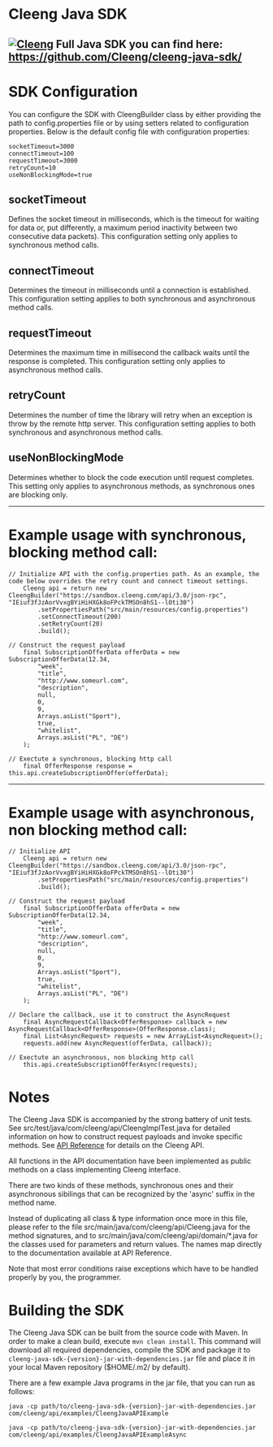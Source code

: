 # Cleeng Java SDK
[![Cleeng](https://cdn-statics.cleeng.com/branding/images/cleeng-logo.png?v=634f83148f)](http://www.cleeng.com)
Full Java SDK you can find here: https://github.com/Cleeng/cleeng-java-sdk/
---
# SDK Configuration
You can configure the SDK with CleengBuilder class by either providing the path to config.properties file or by using setters related to configuration properties. Below is the default config file with configuration properties:
```
socketTimeout=3000
connectTimeout=100
requestTimeout=3000
retryCount=10
useNonBlockingMode=true
```
## socketTimeout
Defines the socket timeout in milliseconds, which is the timeout for waiting for data or, put differently, a maximum period inactivity between two consecutive data packets). This configuration setting only applies to synchronous method calls.
## connectTimeout
Determines the timeout in milliseconds until a connection is established. This configuration setting applies to both synchronous and asynchronous method calls.
## requestTimeout
Determines the maximum time in millisecond the callback waits until the response is completed. This configuration setting only applies to asynchronous method calls.
## retryCount
Determines the number of time the library will retry when an exception is throw by the remote http server. This configuration setting applies to both synchronous and asynchronous method calls.
## useNonBlockingMode
Determines whether to block the code execution until request completes. This setting only applies to asynchronous methods, as synchronous ones are blocking only.

---
# Example usage with synchronous, blocking method call:
```
// Initialize API with the config.properties path. As an example, the code below overrides the retry count and connect timeout settings.
    Cleeng api = return new CleengBuilder("https://sandbox.cleeng.com/api/3.0/json-rpc", "IEiuf3fJzAorVvxgBYiHiHXGk8oFPckTMSOn8hS1--lOti30")
        .setPropertiesPath("src/main/resources/config.properties")
        .setConnectTimeout(200)
  		.setRetryCount(20)
        .build();

// Construct the request payload
    final SubscriptionOfferData offerData = new SubscriptionOfferData(12.34,
		"week",
		"title",
		"http://www.someurl.com",
		"description",
		null,
		0,
		9,
		Arrays.asList("Sport"),
		true,
		"whitelist",
		Arrays.asList("PL", "DE")
    );

// Exectute a synchronous, blocking http call
	final OfferResponse response = this.api.createSubscriptionOffer(offerData);
```
---
# Example usage with asynchronous, non blocking method call:
```
// Initialize API
    Cleeng api = return new CleengBuilder("https://sandbox.cleeng.com/api/3.0/json-rpc", "IEiuf3fJzAorVvxgBYiHiHXGk8oFPckTMSOn8hS1--lOti30")
        .setPropertiesPath("src/main/resources/config.properties")
        .build();

// Construct the request payload
    final SubscriptionOfferData offerData = new SubscriptionOfferData(12.34,
		"week",
		"title",
		"http://www.someurl.com",
		"description",
		null,
		0,
		9,
		Arrays.asList("Sport"),
		true,
		"whitelist",
		Arrays.asList("PL", "DE")
    );

// Declare the callback, use it to construct the AsyncRequest
    final AsyncRequestCallback<OfferResponse> callback = new AsyncRequestCallback<OfferResponse>(OfferResponse.class);
    final List<AsyncRequest> requests = new ArrayList<AsyncRequest>();
    requests.add(new AsyncRequest(offerData, callback));

// Exectute an asynchronous, non blocking http call
    this.api.createSubscriptionOfferAsync(requests);
```
# Notes
The Cleeng Java SDK is accompanied by the strong battery of unit tests. See src/test/java/com/cleeng/api/CleengImplTest.java for detailed information on how to construct request payloads and invoke specific methods. See [API Reference](https://developers.cleeng.com/v3/Reference) for details on the Cleeng API.

All functions in the API documentation have been implemented as public methods on a class implementing Cleeng interface.

There are two kinds of these methods, synchronous ones and their asynchronous sibilings that can be recognized by the 'async' suffix in the method name.

Instead of duplicating all class & type information once more in this file, please refer to the file src/main/java/com/cleeng/api/Cleeng.java for the method signatures, and to src/main/java/com/cleeng/api/domain/*.java for the classes used for parameters and return values. The names map directly to the documentation available at API Reference.

Note that most error conditions raise exceptions which have to be handled properly by you, the programmer.

# Building the SDK
The Cleeng Java SDK can be built from the source code with Maven. In order to make a clean build, execute ```mvn clean install```. This command will download all required dependencies, compile the SDK and package it to ```cleeng-java-sdk-{version}-jar-with-dependencies.jar``` file and place it in your local Maven repository ($HOME/.m2/ by default).

There are a few example Java programs in the jar file, that you can run as follows:

```java -cp path/to/cleeng-java-sdk-{version}-jar-with-dependencies.jar com/cleeng/api/examples/CleengJavaAPIExample```

```java -cp path/to/cleeng-java-sdk-{version}-jar-with-dependencies.jar com/cleeng/api/examples/CleengJavaAPIExampleAsync```









